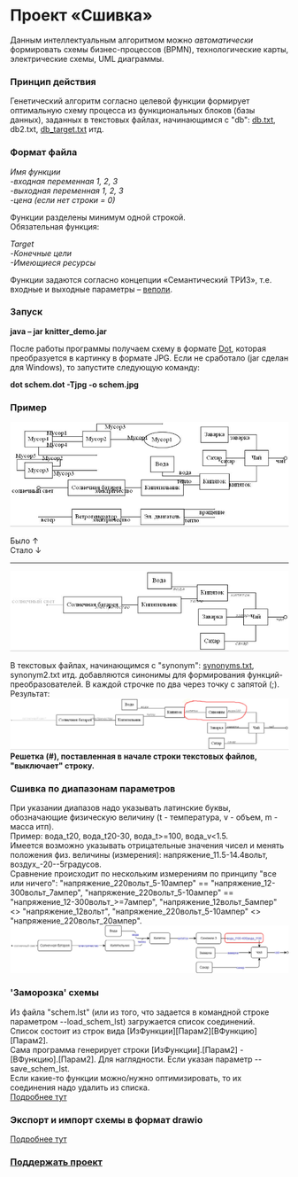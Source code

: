 # Проект «Сшивка»

Данным интеллектуальным алгоритмом можно *автоматически* формировать схемы бизнес-процессов (BPMN), технологические карты, электрические схемы, UML диаграммы.

### Принцип действия

Генетический алгоритм согласно целевой функции формирует оптимальную схему процесса из функциональных блоков (базы данных), заданных в текстовых файлах, начинающимся с "db": [db.txt](db.txt), db2.txt, [db_target.txt](db_target.txt) итд. 

### Формат файла


*Имя функции<br />
-входная переменная 1, 2, 3<br />
-выходная переменная 1, 2, 3<br />
-цена (если нет строки = 0)*

Функции разделены минимум одной строкой.<br />
Обязательная функция:

*Target<br />
-Конечные цели<br />
-Имеющиеся ресурсы*

Функции задаются согласно концепции «Семантический ТРИЗ», т.е. входные и выходные параметры – [веполи](https://dic.academic.ru/dic.nsf/ruwiki/837716 "веполи").

### Запуск
**java – jar knitter_demo.jar**

После работы программы получаем схему в формате [Dot](https://graphviz.org/download/ "graphviz.org"), которая преобразуется в картинку в формате JPG. Если не сработало (jar сделан для Windows), то запустите следующую команду: 

**dot schem.dot -Tjpg -o schem.jpg**

### Пример
![](schem.jpg)<br />

Было  &uarr;<br />
Стало &darr;<br />

------------
![](schem_new.jpg)<br />

В текстовых файлах, начинающимся с "synonym": [synonyms.txt](synonyms.txt), synonym2.txt итд. добавляются синонимы для формирования функций-преобразователей. В каждой строчке по два через точку с запятой (;).
Результат: 
![](schem_synonyms.jpg)
**Решетка (#), поставленная в начале строки текстовых файлов, "выключает" строку.**

### Сшивка по диапазонам параметров 
При указании диапазов надо указывать латинские буквы, обозначающие физическую величину (t - температура, v - объем, m - масса итп).<br />
Пример: вода_t20, вода_t20-30, вода_t>=100, вода_v<1.5.<br />
Имеется возможно указывать отрицательные значения чисел и менять положения физ. величины (измерения): напряжение_11.5-14.4вольт, воздух_-20--5градусов.<br />
Сравнение происходит по нескольким измерениям по принципу "все или ничего": "напряжение_220вольт_5-10ампер" == "напряжение_12-300вольт_7ампер", "напряжение_220вольт_5-10ампер" == "напряжение_12-300вольт_>=7ампер", "напряжение_12вольт_5ампер" <> "напряжение_12вольт", "напряжение_220вольт_5-10ампер" <> "напряжение_220вольт_20ампер".
![](schem_with_range.jpg)

### 'Заморозка' схемы
Из файла "schem.lst" (или из того, что задается в командной строке параметром --load_schem_lst) загружается список соединений.<br />
Список состоит из строк вида [ИзФункции][Парам2][ВФункцию][Парам2].<br />
Сама программа генерирует строки [ИзФункции].[Парам2] - [ВФункцию].[Парам2]. Для наглядности. Если указан параметр --save_schem_lst.<br />
Если какие-то функции можно/нужно оптимизировать, то их соединения надо удалить из списка.<br />
[Подробнее тут](https://dzen.ru/media/maxzawalo/sshivka-zamorojennyi-genom-65829cfc910b21212106979a)

### Экспорт и импорт схемы в формат drawio
[Подробнее тут](https://dzen.ru/media/maxzawalo/sshivka-shema-v-formate-drawio-65849bcfaa8dfa366da410a4)

### [Поддержать проект](https://yoomoney.ru/to/410011136228964)